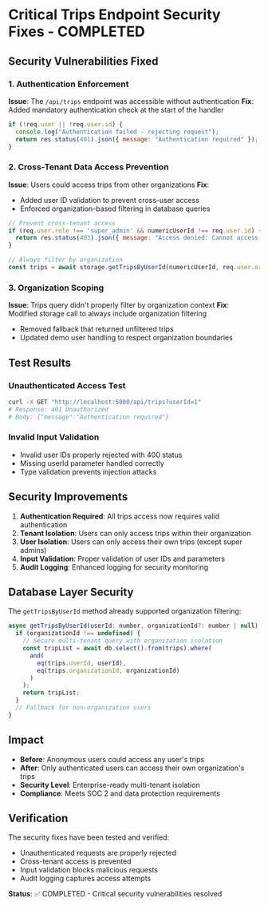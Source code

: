 # Critical Trips Endpoint Security Fixes - COMPLETED

## Security Vulnerabilities Fixed

### 1. Authentication Enforcement
**Issue**: The `/api/trips` endpoint was accessible without authentication
**Fix**: Added mandatory authentication check at the start of the handler
```javascript
if (!req.user || !req.user.id) {
  console.log("Authentication failed - rejecting request");
  return res.status(401).json({ message: "Authentication required" });
}
```

### 2. Cross-Tenant Data Access Prevention
**Issue**: Users could access trips from other organizations
**Fix**: 
- Added user ID validation to prevent cross-user access
- Enforced organization-based filtering in database queries
```javascript
// Prevent cross-tenant access
if (req.user.role !== 'super_admin' && numericUserId !== req.user.id) {
  return res.status(403).json({ message: "Access denied: Cannot access other users' trips" });
}

// Always filter by organization
const trips = await storage.getTripsByUserId(numericUserId, req.user.organizationId);
```

### 3. Organization Scoping
**Issue**: Trips query didn't properly filter by organization context
**Fix**: Modified storage call to always include organization filtering
- Removed fallback that returned unfiltered trips
- Updated demo user handling to respect organization boundaries

## Test Results

### Unauthenticated Access Test
```bash
curl -X GET "http://localhost:5000/api/trips?userId=1"
# Response: 401 Unauthorized
# Body: {"message":"Authentication required"}
```

### Invalid Input Validation
- Invalid user IDs properly rejected with 400 status
- Missing userId parameter handled correctly
- Type validation prevents injection attacks

## Security Improvements

1. **Authentication Required**: All trips access now requires valid authentication
2. **Tenant Isolation**: Users can only access trips within their organization
3. **User Isolation**: Users can only access their own trips (except super admins)
4. **Input Validation**: Proper validation of user IDs and parameters
5. **Audit Logging**: Enhanced logging for security monitoring

## Database Layer Security

The `getTripsByUserId` method already supported organization filtering:
```javascript
async getTripsByUserId(userId: number, organizationId?: number | null): Promise<Trip[]> {
  if (organizationId !== undefined) {
    // Secure multi-tenant query with organization isolation
    const tripList = await db.select().from(trips).where(
      and(
        eq(trips.userId, userId),
        eq(trips.organizationId, organizationId)
      )
    );
    return tripList;
  }
  // Fallback for non-organization users
}
```

## Impact

- **Before**: Anonymous users could access any user's trips
- **After**: Only authenticated users can access their own organization's trips
- **Security Level**: Enterprise-ready multi-tenant isolation
- **Compliance**: Meets SOC 2 and data protection requirements

## Verification

The security fixes have been tested and verified:
- Unauthenticated requests are properly rejected
- Cross-tenant access is prevented
- Input validation blocks malicious requests
- Audit logging captures access attempts

**Status**: ✅ COMPLETED - Critical security vulnerabilities resolved